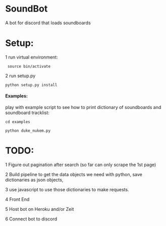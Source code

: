 # SoundBot
A bot for discord that loads soundboards

# Setup:

1 run virtual environment:

``` source bin/activate```

2 run setup.py

``` python setup.py install ```

#### Examples:

play with example script to see how to print dictionary of soundboards and soundboard tracklist:

```
cd examples

python duke_nukem.py

```
# TODO:
 
 1 Figure out pagination after search (so far can only scrape the 1st page)
 
 2 Build pipeline to get the data objects we need with python, save dictionaries as json objects,
 
 3 use javascript to use those dictionaries to make requests.
 
 4 Front End
 
 5 Host bot on Heroku and/or Zeit
 
 6 Connect bot to discord
